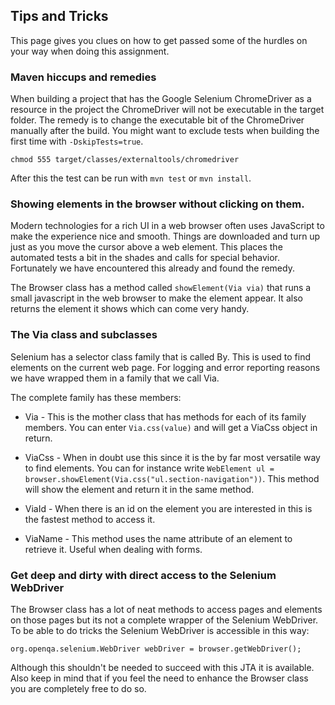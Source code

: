 

## Tips and Tricks

This page gives you clues on how to get passed some of the hurdles on your way when doing this assignment.


### Maven hiccups and remedies

When building a project that has the Google Selenium ChromeDriver as a resource in the project the ChromeDriver will 
not be executable in the target folder. The remedy is to change the executable bit of the ChromeDriver manually after 
the build. You might want to exclude tests when building the first time with `-DskipTests=true`.

	chmod 555 target/classes/externaltools/chromedriver
	
After this the test can be run with `mvn test` or `mvn install`.


### Showing elements in the browser without clicking on them.

Modern technologies for a rich UI in a web browser often uses JavaScript to make the experience nice and smooth.
Things are downloaded and turn up just as you move the cursor above a web element. 
This places the automated tests a bit in the shades and calls for special behavior.
Fortunately we have encountered this already and found the remedy. 

The Browser class has a method called `showElement(Via via)` that runs a small javascript in the web browser to make 
the element appear. It also returns the element it shows which can come very handy.


### The Via class and subclasses

Selenium has a selector class family that is called By. This is used to find elements on the current web page.
For logging and error reporting reasons we have wrapped them in a family that we call Via. 

The complete family has these members:

* Via - This is the mother class that has methods for each of its family members. You can enter `Via.css(value)` and
will get a ViaCss object in return.

* ViaCss - When in doubt use this since it is the by far most versatile way to find elements. 
You can for instance write `WebElement ul = browser.showElement(Via.css("ul.section-navigation"))`.
This method will show the element and return it in the same method. 

* ViaId - When there is an id on the element you are interested in this is the fastest method to access it.

* ViaName - This method uses the name attribute of an element to retrieve it. Useful when dealing with forms.


### Get deep and dirty with direct access to the Selenium WebDriver

The Browser class has a lot of neat methods to access pages and elements on those pages but its not a complete wrapper
of the Selenium WebDriver. 
To be able to do tricks the Selenium WebDriver is accessible in this way: 

	org.openqa.selenium.WebDriver webDriver = browser.getWebDriver();

Although this shouldn't be needed to succeed with this JTA it is available. 
Also keep in mind that if you feel the need to enhance the Browser class you are completely free to do so.
 
  
